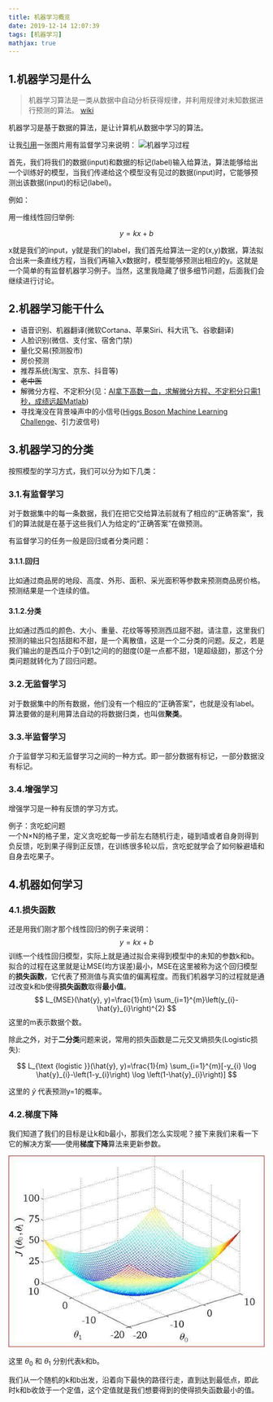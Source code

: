 ```yaml
---
title: 机器学习概览
date: 2019-12-14 12:07:39
tags: [机器学习]
mathjax: true
---
```

## 1.机器学习是什么

>机器学习算法是一类从数据中自动分析获得规律，并利用规律对未知数据进行预测的算法。 [wiki](https://zh.wikipedia.org/wiki/%E6%9C%BA%E5%99%A8%E5%AD%A6%E4%B9%A0)

机器学习是基于数据的算法，是让计算机从数据中学习的算法。

让我[引用](https://www.jianshu.com/p/25ef14c072ad)一张图片用有监督学习来说明：
![机器学习过程](https://upload-images.jianshu.io/upload_images/15134928-7fa468b68d7c7c2b.png)

首先，我们将我们的数据(input)和数据的标记(label)输入给算法，算法能够给出一个训练好的模型，当我们传递给这个模型没有见过的数据(input)时，它能够预测出该数据(input)的标记(label)。

例如：
<!--more-->
用一维线性回归举例:

 $$ y = kx+b $$

x就是我们的input，y就是我们的label，我们首先给算法一定的(x,y)数据，算法拟合出来一条直线方程，当我们再输入x数据时，模型能够预测出相应的y。这就是一个简单的有监督机器学习例子。当然，这里我隐藏了很多细节问题，后面我们会继续进行讨论。

## 2.机器学习能干什么

* 语音识别、机器翻译(微软Cortana、苹果Siri、科大讯飞、谷歌翻译)
* 人脸识别(微信、支付宝、宿舍门禁)
* 量化交易(预测股市)
* 房价预测
* 推荐系统(淘宝、京东、抖音等) 
* ~~老中医~~
* 解微分方程、不定积分(见：[AI拿下高数一血，求解微分方程、不定积分只需1秒，成绩远超Matlab](https://zhuanlan.zhihu.com/p/98174049?utm_source=zhihu&utm_medium=social&utm_oi=667848254054731776))
* 寻找淹没在背景噪声中的小信号([Higgs Boson Machine Learning Challenge](https://www.kaggle.com/c/higgs-boson)、引力波信号)

## 3.机器学习的分类

按照模型的学习方式，我们可以分为如下几类：

### 3.1.有监督学习

对于数据集中的每一条数据，我们在把它交给算法前就有了相应的“正确答案”，我们的算法就是在基于这些我们人为给定的“正确答案”在做预测。

有监督学习的任务一般是回归或者分类问题：

#### 3.1.1.回归

比如通过商品房的地段、高度、外形、面积、采光面积等参数来预测商品房价格。预测结果是一个连续的值。

#### 3.1.2.分类

比如通过西瓜的颜色、大小、重量、花纹等等预测西瓜甜不甜。请注意，这里我们预测的输出只包括甜和不甜，是一个离散值，这是一个二分类的问题。反之，若是我们输出的是西瓜介于0到1之间的的甜度(0是一点都不甜，1是超级甜)，那这个分类问题就转化为了回归问题。

### 3.2.无监督学习

对于数据集中的所有数据，他们没有一个相应的“正确答案”，也就是没有label。算法要做的是利用算法自动的将数据归类，也叫做**聚类**。

### 3.3.半监督学习

介于监督学习和无监督学习之间的一种方式。即一部分数据有标记，一部分数据没有标记。

### 3.4.增强学习

增强学习是一种有反馈的学习方式。

例子：贪吃蛇问题  
一个N×N的格子里，定义贪吃蛇每一步前左右随机行走，碰到墙或者自身则得到负反馈，吃到果子得到正反馈，在训练很多轮以后，贪吃蛇就学会了如何躲避墙和自身去吃果子。

## 4.机器如何学习

### 4.1.损失函数

还是用我们刚才那个线性回归的例子来说明：
 $$ y = kx+b $$
训练一个线性回归模型，实际上就是通过拟合来得到模型中的未知的参数k和b。拟合的过程在这里就是让MSE(均方误差)最小，MSE在这里被称为这个回归模型的**损失函数**，它代表了预测值与真实值的偏离程度。而我们机器学习的过程就是通过改变k和b使得**损失函数**取得**最小值**。
$$
L_{MSE}(\hat{y}, y)=\frac{1}{m} \sum_{i=1}^{m}\left(y_{i}-\hat{y}_{i}\right)^{2}
$$
这里的m表示数据个数。

除此之外，对于**二分类**问题来说，常用的损失函数是二元交叉熵损失(Logistic损失):

$$
L_{\text {logistic }}(\hat{y}, y)=\frac{1}{m} \sum_{i=1}^{m}[-y_{i} \log \hat{y}_{i}-\left(1-y_{i}\right) \log \left(1-\hat{y}_{i}\right)]
$$

这里的 $\hat{y}$ 代表预测y=1的概率。
### 4.2.梯度下降

我们知道了我们的目标是让k和b最小，那我们怎么实现呢？接下来我们来看一下它的解决方案——使用**梯度下降**算法来更新参数。

![梯度下降](/asset/gradient.jpeg)

这里 $\theta_0$ 和 $\theta_1$ 分别代表k和b。

我们从一个随机的k和b出发，沿着向下最快的路径行走，直到达到最低点，即此时k和b收敛于一个定值，这个定值就是我们想要得到的使得损失函数最小的值。
